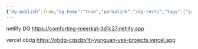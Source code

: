 ```yaml
---
{"dg-publish":true,"dg-home":"true","permalink":"/dg-test/","tags":["gardenEntry"],"dgPassFrontmatter":true}
---
```


netlify DG https://comforting-meerkat-3d1c27.netlify.app

vercel obdg https://obdg-cqsdzy1tj-yunguan-yes-projects.vercel.app

